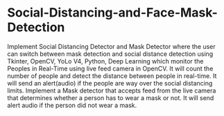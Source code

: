 # Social-Distancing-and-Face-Mask-Detection

Implement Social Distancing Detector and Mask Detector where the user can switch between mask detection and social distance detection using Tkinter, OpenCV, YoLo V4, Python, Deep Learning which monitor the Peoples in Real-Time using live feed camera in OpenCV. It will count the number of people and detect the distance between people in real-time. It will send an alert(audio) if the people are way over the social distancing limits. Implement a Mask detector that accepts feed from the live camera that determines whether a person has to wear a mask or not. It will send alert audio if the person did not wear a mask. 

